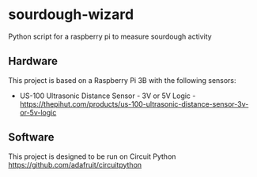 # sourdough-wizard
Python script for a raspberry pi to measure sourdough activity

## Hardware
This project is based on a Raspberry Pi 3B with the following sensors:
* US-100 Ultrasonic Distance Sensor - 3V or 5V Logic - https://thepihut.com/products/us-100-ultrasonic-distance-sensor-3v-or-5v-logic

## Software
This project is designed to be run on Circuit Python https://github.com/adafruit/circuitpython
